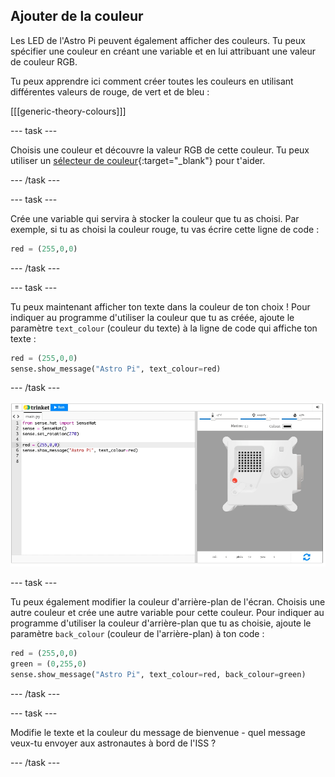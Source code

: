 ## Ajouter de la couleur

Les LED de l'Astro Pi peuvent également afficher des couleurs. Tu peux spécifier une couleur en créant une variable et en lui attribuant une valeur de couleur RGB.

Tu peux apprendre ici comment créer toutes les couleurs en utilisant différentes valeurs de rouge, de vert et de bleu :

[[[generic-theory-colours]]]

--- task ---

Choisis une couleur et découvre la valeur RGB de cette couleur. Tu peux utiliser un [sélecteur de couleur](https://www.w3schools.com/colors/colors_rgb.asp){:target="_blank"} pour t'aider.

--- /task ---

--- task ---

Crée une variable qui servira à stocker la couleur que tu as choisi. Par exemple, si tu as choisi la couleur rouge, tu vas écrire cette ligne de code :

```python
red = (255,0,0)
```

--- /task ---

--- task ---

Tu peux maintenant afficher ton texte dans la couleur de ton choix ! Pour indiquer au programme d'utiliser la couleur que tu as créée, ajoute le paramètre `text_colour` (couleur du texte) à la ligne de code qui affiche ton texte :

```python
red = (255,0,0)
sense.show_message("Astro Pi", text_colour=red)
```

--- /task ---

![The Trinket Sense HAT emulator running a sample program which scrolls the text \"Astro Pi\" across the LED matrix using red letters](images/M0_2.gif)

--- task ---

Tu peux également modifier la couleur d'arrière-plan de l'écran. Choisis une autre couleur et crée une autre variable pour cette couleur. Pour indiquer au programme d'utiliser la couleur d'arrière-plan que tu as choisie, ajoute le paramètre `back_colour` (couleur de l'arrière-plan) à ton code :

```python
red = (255,0,0)
green = (0,255,0)
sense.show_message("Astro Pi", text_colour=red, back_colour=green)
```

--- /task ---

--- task ---

Modifie le texte et la couleur du message de bienvenue - quel message veux-tu envoyer aux astronautes à bord de l'ISS ?

--- /task ---
